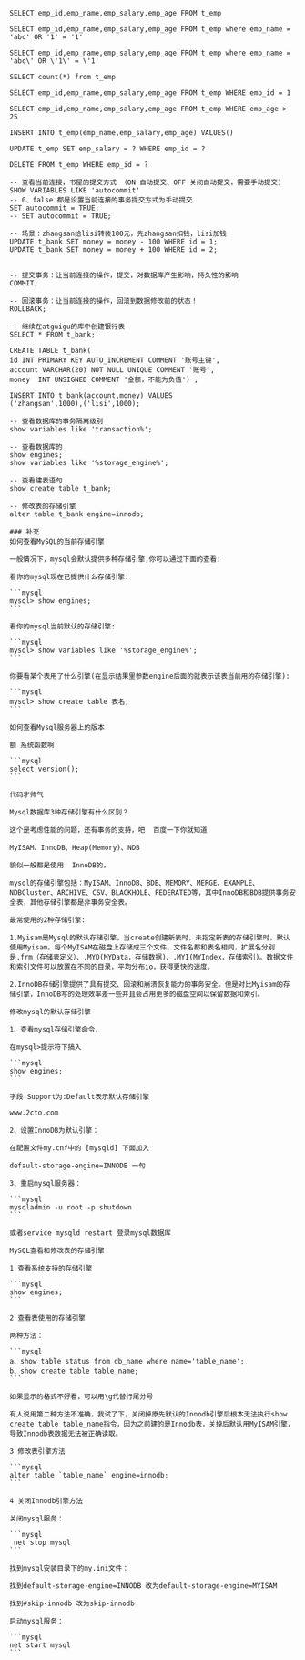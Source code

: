 ````### 练习总结
SELECT emp_id,emp_name,emp_salary,emp_age FROM t_emp

SELECT emp_id,emp_name,emp_salary,emp_age FROM t_emp where emp_name = 'abc' OR '1' = '1'

SELECT emp_id,emp_name,emp_salary,emp_age FROM t_emp where emp_name = 'abc\' OR \'1\' = \'1'

SELECT count(*) from t_emp

SELECT emp_id,emp_name,emp_salary,emp_age FROM t_emp WHERE emp_id = 1

SELECT emp_id,emp_name,emp_salary,emp_age FROM t_emp WHERE emp_age > 25

INSERT INTO t_emp(emp_name,emp_salary,emp_age) VALUES()

UPDATE t_emp SET emp_salary = ? WHERE emp_id = ?

DELETE FROM t_emp WHERE emp_id = ?

-- 查看当前连接，书屋的提交方式 （ON 自动提交、OFF 关闭自动提交，需要手动提交)
SHOW VARIABLES LIKE 'autocommit'
-- 0、false 都是设置当前连接的事务提交方式为手动提交
SET autocommit = TRUE;
-- SET autocommit = TRUE;

-- 场景：zhangsan给lisi转装100元，先zhangsan扣钱，lisi加钱
UPDATE t_bank SET money = money - 100 WHERE id = 1;
UPDATE t_bank SET money = money + 100 WHERE id = 2;


-- 提交事务：让当前连接的操作，提交，对数据库产生影响，持久性的影响
COMMIT;

-- 回滚事务：让当前连接的操作，回滚到数据修改前的状态！
ROLLBACK;

-- 继续在atguigu的库中创建银行表
SELECT * FROM t_bank;

CREATE TABLE t_bank(
id INT PRIMARY KEY AUTO_INCREMENT COMMENT '账号主键',
account VARCHAR(20) NOT NULL UNIQUE COMMENT '账号',
money  INT UNSIGNED COMMENT '金额，不能为负值') ;

INSERT INTO t_bank(account,money) VALUES
('zhangsan',1000),('lisi',1000);

-- 查看数据库的事务隔离级别
show variables like 'transaction%';

-- 查看数据库的
show engines;
show variables like '%storage_engine%';

-- 查看建表语句
show create table t_bank;

-- 修改表的存储引擎
alter table t_bank engine=innodb;

### 补充
如何查看MySQL的当前存储引擎

一般情况下，mysql会默认提供多种存储引擎,你可以通过下面的查看:

看你的mysql现在已提供什么存储引擎:

```mysql
mysql> show engines;
```

看你的mysql当前默认的存储引擎:

```mysql
mysql> show variables like '%storage_engine%';
```

你要看某个表用了什么引擎(在显示结果里参数engine后面的就表示该表当前用的存储引擎):

```mysql
mysql> show create table 表名;
```

如何查看Mysql服务器上的版本

额 系统函数啊

```mysql
select version();
```

代码才帅气

Mysql数据库3种存储引擎有什么区别？

这个是考虑性能的问题，还有事务的支持，吧  百度一下你就知道

MyISAM、InnoDB、Heap(Memory)、NDB

貌似一般都是使用  InnoDB的，

mysql的存储引擎包括：MyISAM、InnoDB、BDB、MEMORY、MERGE、EXAMPLE、NDBCluster、ARCHIVE、CSV、BLACKHOLE、FEDERATED等，其中InnoDB和BDB提供事务安全表，其他存储引擎都是非事务安全表。

最常使用的2种存储引擎:

1.Myisam是Mysql的默认存储引擎，当create创建新表时，未指定新表的存储引擎时，默认使用Myisam。每个MyISAM在磁盘上存储成三个文件。文件名都和表名相同，扩展名分别是.frm（存储表定义）、.MYD(MYData，存储数据)、.MYI(MYIndex，存储索引)。数据文件和索引文件可以放置在不同的目录，平均分布io，获得更快的速度。

2.InnoDB存储引擎提供了具有提交、回滚和崩溃恢复能力的事务安全。但是对比Myisam的存储引擎，InnoDB写的处理效率差一些并且会占用更多的磁盘空间以保留数据和索引。

修改mysql的默认存储引擎

1、查看mysql存储引擎命令，

在mysql>提示符下搞入

```mysql
show engines;
```

字段 Support为:Default表示默认存储引擎

www.2cto.com

2、设置InnoDB为默认引擎：

在配置文件my.cnf中的 [mysqld] 下面加入

default-storage-engine=INNODB 一句

3、重启mysql服务器：

```mysql
mysqladmin -u root -p shutdown
```

或者service mysqld restart 登录mysql数据库

MySQL查看和修改表的存储引擎

1 查看系统支持的存储引擎

```mysql
show engines;
```

2 查看表使用的存储引擎

两种方法：

```mysql
a、show table status from db_name where name='table_name';
b、show create table table_name;
```

如果显示的格式不好看，可以用\g代替行尾分号

有人说用第二种方法不准确，我试了下，关闭掉原先默认的Innodb引擎后根本无法执行show create table table_name指令，因为之前建的是Innodb表，关掉后默认用MyISAM引擎，导致Innodb表数据无法被正确读取。

3 修改表引擎方法

```mysql
alter table `table_name` engine=innodb;
```

4 关闭Innodb引擎方法

关闭mysql服务：

```mysql
 net stop mysql
```

找到mysql安装目录下的my.ini文件：

找到default-storage-engine=INNODB 改为default-storage-engine=MYISAM

找到#skip-innodb 改为skip-innodb

启动mysql服务：

```mysql
net start mysql
```
````